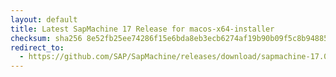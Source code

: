 ```yaml
---
layout: default
title: Latest SapMachine 17 Release for macos-x64-installer
checksum: sha256 8e52fb25ee74286f15e6bda8eb3ecb6274af19b90b09f5c8b9488592f8a4d964
redirect_to:
  - https://github.com/SAP/SapMachine/releases/download/sapmachine-17.0.13/sapmachine-jre-17.0.13_macos-x64_bin.dmg
---
```

